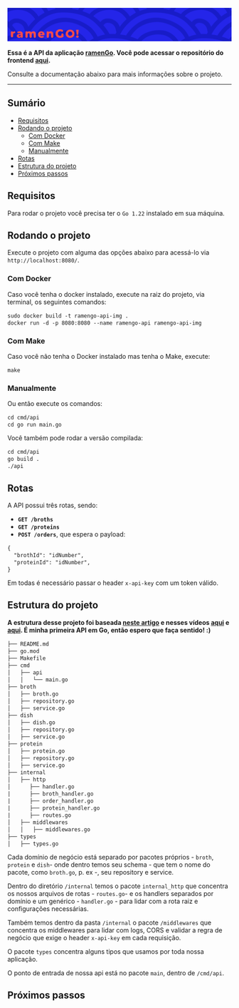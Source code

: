 !["ramenGo logo"](./docs/assets/ramengo_header_azul_readme.png)

**Essa é a API da aplicação [ramenGo](http://34.207.182.179/). Você pode acessar o repositório do frontend [aqui](https://github.com/pinhob/ramengo-front).**

Consulte a documentação abaixo para mais informações sobre o projeto.

---
## Sumário
- [Requisitos](#requisitos)
- [Rodando o projeto](#rodando-o-projeto)
  - [Com Docker](#com-docker)
  - [Com Make](#com-make)
  - [Manualmente](#manualmente)
- [Rotas](#rotas)
- [Estrutura do projeto](#estrutura-do-projeto)
- [Próximos passos](#próximos-passos)

## Requisitos
Para rodar o projeto você precisa ter o `Go 1.22` instalado em sua máquina.

## Rodando o projeto

Execute o projeto com alguma das opções abaixo para acessá-lo via `http://localhost:8080/`.

### Com Docker
Caso você tenha o docker instalado, execute na raiz do projeto, via terminal, os seguintes comandos: 
```
sudo docker build -t ramengo-api-img .
docker run -d -p 8080:8080 --name ramengo-api ramengo-api-img
```
### Com Make
Caso você não tenha o Docker instalado mas tenha o Make, execute:
```
make 
```
### Manualmente
Ou então execute os comandos:
```
cd cmd/api
cd go run main.go
```
Você também pode rodar a versão compilada:
```
cd cmd/api
go build .
./api
```
## Rotas
A API possui três rotas, sendo: 
* **`GET /broths`**
* **`GET /proteins`**
* **`POST /orders`**, que espera o payload: 
```
{
  "brothId": "idNumber",
  "proteinId": "idNumber",
}
```

Em todas é necessário passar o header `x-api-key` com um token válido.

## Estrutura do projeto
**A estrutura desse projeto foi baseada [neste artigo](https://medium.com/inside-picpay/organizando-um-projeto-e-convencionando-nomes-em-go-c18b3fa88ba0) e nesses vídeos [aqui](https://www.youtube.com/watch?v=9BeFJuzg_yw&t=2s&ab_channel=Filhodanuvem) e [aqui](https://www.youtube.com/watch?v=OVwUldzmVOg&ab_channel=Tiago). É minha primeira API em Go, então espero que faça sentido! :)**

```
├── README.md
├── go.mod
├── Makefile
├── cmd
│   ├── api
│   │   └── main.go
├── broth
│   ├── broth.go
│   ├── repository.go
│   ├── service.go
├── dish
│   ├── dish.go
│   ├── repository.go
│   ├── service.go
├── protein
│   ├── protein.go
│   ├── repository.go
│   ├── service.go
├── internal
│   ├── http
│      ├── handler.go
|      ├── broth_handler.go
|      ├── order_handler.go
|      ├── protein_handler.go
|      ├── routes.go
│   ├── middlewares
│   │   ├── middlewares.go
├── types
│   ├── types.go

```

Cada domínio de negócio está separado por pacotes próprios - `broth`, `protein` e `dish`- onde dentro temos seu schema - que tem o nome do pacote, como `broth.go`, p. ex -, seu repository e service.

Dentro do diretório `/internal` temos o pacote `internal_http` que concentra os nossos arquivos de rotas - `routes.go`- e os handlers separados por domínio e um genérico - `handler.go` - para lidar com a rota raiz e configurações necessárias.

Também temos dentro da pasta `/internal` o pacote `/middlewares` que concentra os middlewares para lidar com logs, CORS e validar a regra de negócio que exige o header `x-api-key` em cada requisição.

O pacote `types` concentra alguns tipos que usamos por toda nossa aplicação.

O ponto de entrada de nossa api está no pacote `main`, dentro de `/cmd/api`.

## Próximos passos